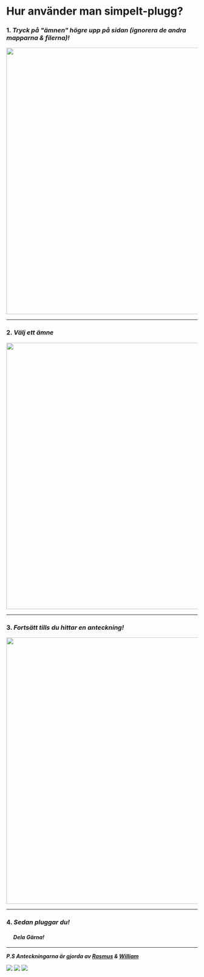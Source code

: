 # Hur använder man simpelt-plugg?

### 1. ***Tryck på "ämnen" högre upp på sidan (ignorera de andra mapparna & filerna)!***

<img src="https://github.com/rasmus-ob/simpelt-plugg/blob/main/src/tutorial1.png?raw=true" style="width:700px"> 

---

### 2. ***Välj ett ämne***

<img src="https://github.com/rasmus-ob/simpelt-plugg/blob/main/src/tutorial2.png?raw=true" style="width:700px"></img>

---

### 3. ***Fortsätt tills du hittar en anteckning!***

<img src="https://github.com/rasmus-ob/simpelt-plugg/blob/main/src/tutorial3.png?raw=true" style="width:700px">

---

 ### 4. ***Sedan pluggar du!*** 
 #### <img src="https://github.com/rasmus-ob/simpelt-plugg/blob/main/src/share.jpg?raw=true" style="width: 15px; height: 15px;"> ***Dela Gärna!***

---

***P.S Anteckningarna är gjorda av [Rasmus](https://github.com/rasmus-ob/) & [William](https://github.com/Willys07)***

![](https://img.shields.io/badge/skolanteckningar-informational?style=for-the-badge&logo=&logoColor=white&color=ec8b5e&labelColor=141a46)
![](https://img.shields.io/badge/läxor-informational?style=for-the-badge&logo=&logoColor=white&color=141a46&labelColor=ec8b5e)
![](https://img.shields.io/badge/genomgångar-informational?style=for-the-badge&logo=&logoColor=white&color=ec8b5e&labelColor=141a46)


<!--
  https://shields.io/
--> 
